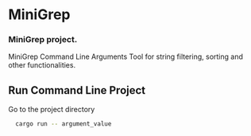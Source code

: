 # MiniGrep

### MiniGrep project.

MiniGrep Command Line Arguments Tool for string filtering, sorting and other functionalities.

## Run Command Line Project

Go to the project directory

```bash
  cargo run -- argument_value
```
